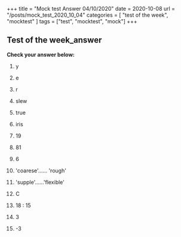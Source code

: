 +++
title = "Mock test Answer 04/10/2020"
date = 2020-10-08 
url = "/posts/mock_test_2020_10_04"
categories = [ "test of the week", "mocktest" ]
tags = ["test", "mocktest", "mock"]
+++

## Test of the week_answer

**Check your answer below:**

1. y

2. e

3. r

4. slew

5. true

6. iris

7. 19

8. 81

9. 6

10. 'coarese'...... 'rough'

11. 'supple'......'flexible'

12. C

13. 18 : 15

14. 3

15. -3









